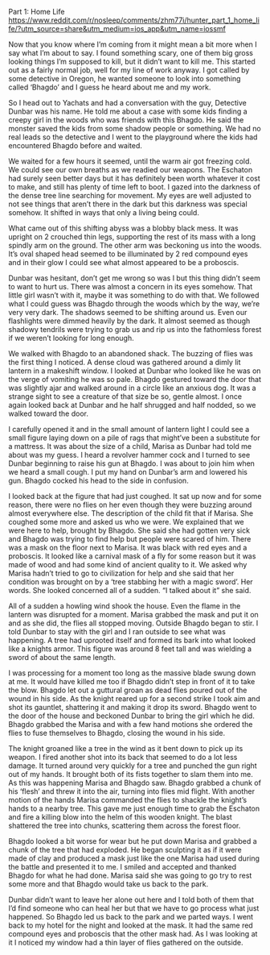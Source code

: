 Part 1: Home Life https://www.reddit.com/r/nosleep/comments/zhm77i/hunter_part_1_home_life/?utm_source=share&utm_medium=ios_app&utm_name=iossmf

Now that you know where I’m coming from it might mean a bit more when I say what I’m about to say. I found something scary, one of them big gross looking things I’m supposed to kill, but it didn’t want to kill me. This started out as a fairly normal job, well for my line of work anyway. I got called by some detective in Oregon, he wanted someone to look into something called ‘Bhagdo’ and I guess he heard about me and my work. 

So I head out to Yachats and had a conversation with the guy, Detective Dunbar was his name. He told me about a case with some kids finding a creepy girl in the woods who was friends with this Bhagdo. He said the monster saved the kids from some shadow people or something. We had no real leads so the detective and I went to the playground where the kids had encountered Bhagdo before and waited. 

We waited for a few hours it seemed, until the warm air got freezing cold. We could see our own breaths as we readied our weapons. The Eschaton had surely seen better days but it has definitely been worth whatever it cost to make, and still has plenty of time left to boot. I gazed into the darkness of the dense tree line searching for movement. My eyes are well adjusted to not see things that aren’t there in the dark but this darkness was special somehow. It shifted in ways that only a living being could. 

What came out of this shifting abyss was a blobby black mess. It was upright on 2 crouched thin legs, supporting the rest of its mass with a long spindly arm on the ground. The other arm was beckoning us into the woods. It’s oval shaped head seemed to be illuminated by 2 red compound eyes and in their glow I could see what almost appeared to be a proboscis. 

Dunbar was hesitant, don’t get me wrong so was I but this thing didn’t seem to want to hurt us. There was almost a concern in its eyes somehow. That little girl wasn’t with it, maybe it was something to do with that. We followed what I could guess was Bhagdo through the woods which by the way, we’re very very dark. The shadows seemed to be shifting around us. Even our flashlights were dimmed heavily by the dark. It almost seemed as though shadowy tendrils were trying to grab us and rip us into the fathomless forest if we weren’t looking for long enough. 

We walked with Bhagdo to an abandoned shack. The buzzing of flies was the first thing I noticed. A dense cloud was gathered around a dimly lit lantern in a makeshift window. I looked at Dunbar who looked like he was on the verge of vomiting he was so pale. Bhagdo gestured toward the door that was slightly ajar and walked around in a circle like an anxious dog. It was a strange sight to see a creature of that size be so, gentle almost. I once again looked back at Dunbar and he half shrugged and half nodded, so we walked toward the door. 

I carefully opened it and in the small amount of lantern light I could see a small figure laying down on a pile of rags that might’ve been a substitute for a mattress. It was about the size of a child, Marisa as Dunbar had told me about was my guess. I heard a revolver hammer cock and I turned to see Dunbar beginning to raise his gun at Bhagdo. I was about to join him when we heard a small cough. I put my hand on Dunbar’s arm and lowered his gun. Bhagdo cocked his head to the side in confusion. 

I looked back at the figure that had just coughed. It sat up now and for some reason, there were no flies on her even though they were buzzing around almost everywhere else. The description of the child fit that if Marisa. She coughed some more and asked us who we were. We explained that we were here to help, brought by Bhagdo. She said she had gotten very sick and Bhagdo was trying to find help but people were scared of him. There was a mask on the floor next to Marisa. It was black with red eyes and a proboscis. It looked like a carnival mask of a fly for some reason but it was made of wood and had some kind of ancient quality to it. We asked why Marisa hadn’t tried to go to civilization for help and she said that her condition was brought on by a ‘tree stabbing her with a magic sword’. Her words. She looked concerned all of a sudden. “I talked about it” she said. 

All of a sudden a howling wind shook the house. Even the flame in the lantern was disrupted for a moment. Marisa grabbed the mask and put it on and as she did, the flies all stopped moving. Outside Bhagdo began to stir. I told Dunbar to stay with the girl and I ran outside to see what was happening. A tree had uprooted itself and formed its bark into what looked like a knights armor. This figure was around 8 feet tall and was wielding a sword of about the same length. 

I was processing for a moment too long as the massive blade swung down at me. It would have killed me too if Bhagdo didn’t step in front of it to take the blow. Bhagdo let out a guttural groan as dead flies poured out of the wound in his side. As the knight reared up for a second strike I took aim and shot its gauntlet, shattering it and making it drop its sword. Bhagdo went to the door of the house and beckoned Dunbar to bring the girl which he did. Bhagdo grabbed the Marisa and with a few hand motions she ordered the flies to fuse themselves to Bhagdo, closing the wound in his side. 

The knight groaned like a tree in the wind as it bent down to pick up its weapon. I fired another shot into its back that seemed to do a lot less damage. It turned around very quickly for a tree and punched the gun right out of my hands. It brought both of its fists together to slam them into me. As this was happening Marisa and Bhagdo saw. Bhagdo grabbed a chunk of his ‘flesh’ and threw it into the air, turning into flies mid flight. With another motion of the hands Marisa commanded the flies to shackle the knight’s hands to a nearby tree. This gave me just enough time to grab the Eschaton and fire a killing blow into the helm of this wooden knight. The blast shattered the tree into chunks, scattering them across the forest floor. 

Bhagdo looked a bit worse for wear but he put down Marisa and grabbed a chunk of the tree that had exploded. He began sculpting it as if it were made of clay and produced a mask just like the one Marisa had used during the battle and presented it to me. I smiled and accepted and thanked Bhagdo for what he had done. Marisa said she was going to go try to rest some more and that Bhagdo would take us back to the park. 

Dunbar didn’t want to leave her alone out here and I told both of them that I’d find someone who can heal her but that we have to go process what just happened. So Bhagdo led us back to the park and we parted ways. I went back to my hotel for the night and looked at the mask. It had the same red compound eyes and proboscis that the other mask had. As I was looking at it I noticed my window had a thin layer of flies gathered on the outside.